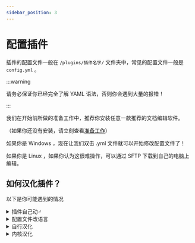 ```yaml
---
sidebar_position: 3
---
```


# 配置插件

插件的配置文件一般在 `/plugins/插件名字/` 文件夹中，常见的配置文件一般是 `config.yml` 。

:::warning

请务必保证你已经完全了解 YAML 语法，否则你会遇到大量的报错！

:::

我们在开始前所做的准备工作中，推荐你安装任意一款推荐的文档编辑软件。

（如果你还没有安装，请立刻查看[准备工作](/docs/preparation/文本编辑器.md)）

如果你是 Windows ，现在让我们双击 .yml 文件就可以开始修改配置文件了！

如果你是 Linux ，如果你认为这很难操作，可以通过 SFTP 下载到自己的电脑上编辑。

## 如何汉化插件？

以下是你可能遇到的情况

<details>
    <summary>插件自己动♂</summary>

像luckperms，essentials，你服务器和客户端的语言设置成简体中文即可

</details>

<details>
    <summary>配置文件改语言</summary>

像 HoloMobHealth ，Gsit ，你可以在插件配置文件中(一般在 config.yml 中)找到 Language ， lang 等字眼

然后把把后面改成 zhcn，zh-cn，zh-CN，chinese 啥的，具体应该写什么这地方的注释可能提到，没提到那得靠你自己寻找了

比如**有时**可以用压缩软件打开插件jar文件找找

![](_images/概览/拆开jar.png)

</details>

<details>
    <summary>自行汉化</summary>

有些插件不提供别的语言，只提供一个语言文件 如 lang.yml，message.yml

就需要你自行汉化里面的内容了，去一些论坛翻翻也许能找到别人分享的汉化

### GPT汉化？

口令参考

```
请将我给出的以 yml 格式存储的 Minecraft 插件的配置文件汉化，且不改变本身的可执行性，其中被两个 % 包裹的为变量请不要翻译，请翻译时不要带翻译腔，而是要翻译得自然、流畅和地道，使用优美和高雅的表达方式并代入 Minecraft 游戏内进行翻译，翻译后请以 markdown 代码块的格式发送
```

备注：本教程并非推荐服主通过 GPT 等 AI 进行机翻，我们不对服主利用 AI 产生文本的行为及其内容负责。
在正常 Minecraft 服主群体中，使用 GPT 会被视作一种经济但欠缺考虑的行为，若有能力或财力充足，请尽力贡献人工翻译或自行翻译，万不可直接交由机翻，否则可能会对玩家的游玩体验造成极大的损害。

</details>

<details>
    <summary>内核汉化</summary>

如果你要用的这个插件没有以上所提到的所有情况...

他**可能**把你要改的语言直接写死在代码里了，你要自己去改代码

</details>
